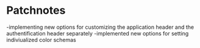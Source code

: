 # Patchnotes
-implementing new options for customizing the application header and the authentification header separately
-implemented new options for setting indiviualized color schemas